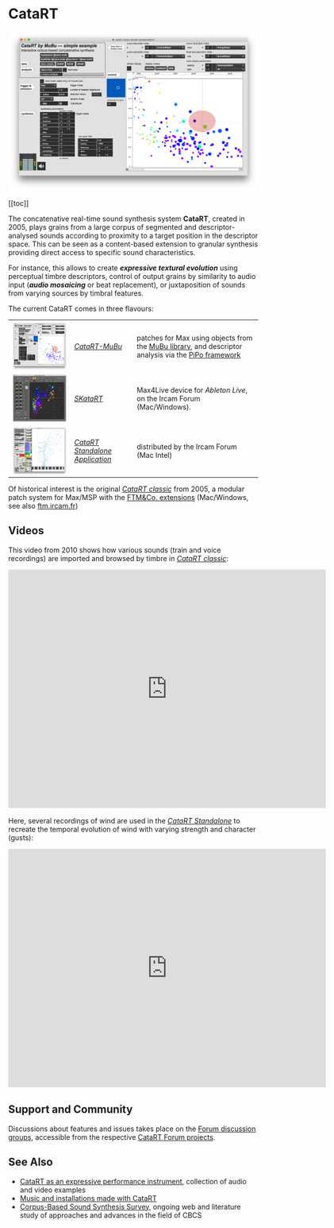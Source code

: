 # CataRT
![CataRT Mubu Main Patch](./images-max-msp/catart-mubu-simple.png)

[[toc]]

The concatenative real-time sound synthesis system <strong>CataRT</strong>, created in 2005, plays grains from a large corpus of segmented and descriptor-analysed sounds according to proximity to a target position in the descriptor space. This can be seen as a content-based extension to granular synthesis providing direct access to specific sound characteristics.

For instance, this allows to create ***expressive textural evolution*** using perceptual timbre descriptors, control of output grains by similarity to audio input (***audio mosaicing*** or beat replacement), or juxtaposition of sounds from varying sources by timbral features.

The current CataRT comes in three flavours:

<style>
table {
	border: "0";
	cellpadding: "0";
	width: "100%";
}
td {
valign: "middle";
min-width: 80px;
}
img {
	valign: "middle";
}
</style>

<table>
<td width=25% valign=middle>
<img align=left valign=middle height=100 alt="CataRT Mubu Main Patch" src="./images-max-msp/catart-mubu-simple.png" />
</td>

<td width=25% min-width=60px valign=middle>
<em><a href="https://forum.ircam.fr/projects/detail/catart-mubu/">CataRT-MuBu</a></em>
</td>

<td width=50% valign=middle  min-width=60px>
patches for Max using objects from the <a title="MuBu" href="https://forum.ircam.fr/projects/detail/mubu/">MuBu library</a>, and descriptor analysis via the <a title="PiPo" href="https://github.com/ircam-ismm/pipo/">PiPo framework</a>
</td>
</tr>

<tr>
<td>
<img align=left height=100 alt="SkataRT screenshot" src="./images-max-msp/SkataRT-corpus-v1.5.png" />
</td>

<td>
<em><a href="https://forum.ircam.fr/projects/detail/skatart/">SKataRT</a></em>
</td>

<td>
Max4Live device for <em>Ableton Live</em>, on the Ircam Forum (Mac/Windows).
</td> 
</tr>

<tr>
<td>
<img align=left height=100 alt="CataRT App screenshot" src="./images-max-msp/catart-app-1.6-main.png" />
</td>

<td>
<em><a href="https://forum.ircam.fr/projects/detail/catart-standalone/">CataRT Standalone Application</a></em>
</td>

<td>distributed by the Ircam Forum (Mac Intel)
</td>
</tr>
</table>

Of historical interest is the original [<em>CataRT classic</em>](http://imtr.ircam.fr/imtr/CataRT) from 2005, a modular patch system for Max/MSP with the <a title="FTM&amp;Co" href="https://forum.ircam.fr/projects/detail/ftm/">FTM&amp;Co. extensions</a> (Mac/Windows, see also [ftm.ircam.fr](http://ftm.ircam.fr))

## Videos

This video from 2010 shows how various sounds (train and voice recordings) are imported and browsed by timbre in [<em>CataRT classic</em>](http://imtr.ircam.fr/imtr/CataRT):
<iframe width="640" height="480" src="https://www.youtube.com/embed/cWXdTlu_n44" title="YouTube video player" frameborder="0" allow="accelerometer; autoplay; clipboard-write; encrypted-media; gyroscope; picture-in-picture" allowfullscreen></iframe>

Here, several recordings of wind are used in the
<em>[CataRT Standalone](https://forum.ircam.fr/projects/detail/catart-standalone/)</em>
to recreate the temporal evolution of wind with varying strength and
character (gusts):
<iframe title="vimeo-player" src="https://player.vimeo.com/video/26838986" width="640" height="480" frameborder="0" allowfullscreen></iframe>

## Support and Community

Discussions about features and issues takes place on the [Forum discussion groups](https://discussion.forum.ircam.fr/categories), accessible from the respective [CataRT Forum projects](https://forum.ircam.fr/topics/detail/60-Catart/).

## See Also
<ul>
 	<li><a href="http://imtr.ircam.fr/imtr/CataRT_Instrument" target="_blank" rel="noopener noreferrer">CataRT as an expressive performance instrument</a>, collection of audio and video examples</li>
 	<li><a href="http://imtr.ircam.fr/imtr/CataRT_Music" target="_blank" rel="noopener noreferrer">Music and installations made with CataRT</a></li>
 	<li><a href="http://imtr.ircam.fr/imtr/Corpus-Based_Sound_Synthesis_Survey" target="_blank" rel="noopener noreferrer">Corpus-Based Sound Synthesis Survey</a>, ongoing web and literature study of approaches and advances in the field of CBCS</li>
</ul>
